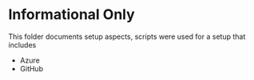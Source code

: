 # Informational Only
This folder documents setup aspects, scripts were used for a setup that includes
- Azure
- GitHub